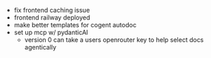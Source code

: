 
- fix frontend caching issue
- frontend railway deployed
- make better templates for cogent autodoc
- set up mcp w/ pydanticAI
   - version 0 can take a users openrouter key to help select docs agentically
